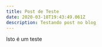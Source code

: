 ```yaml
---
title: Post de Teste
date: 2020-03-18T19:43:49.061Z
description: Testando post no blog
---
```

Isto é um teste